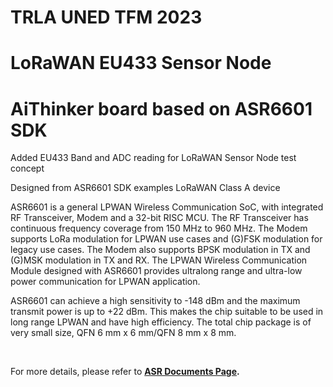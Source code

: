 # TRLA UNED TFM 2023
# LoRaWAN EU433 Sensor Node
# AiThinker board based on ASR6601 SDK 

Added EU433 Band and ADC reading for LoRaWAN Sensor Node test concept

Designed from ASR6601 SDK examples LoRaWAN Class A device


ASR6601 is a general LPWAN Wireless Communication SoC, with integrated RF Transceiver, Modem and a 32-bit RISC MCU. The RF Transceiver has continuous frequency coverage from 150 MHz to 960 MHz. The Modem supports LoRa modulation for LPWAN use cases and (G)FSK modulation for legacy use cases. The Modem also supports BPSK modulation in TX and (G)MSK modulation in TX and RX. The LPWAN Wireless Communication Module designed with ASR6601 provides ultralong range and ultra-low power communication for LPWAN application.

ASR6601 can achieve a high sensitivity to -148 dBm and the maximum transmit power is up to +22 dBm. This makes the chip suitable to be used in long range LPWAN and have high efficiency. The total chip package is of very small size, QFN 6 mm x 6 mm/QFN 8 mm x 8 mm.

&nbsp;

For more details, please refer to **[ASR Documents Page](https://asriot.readthedocs.io/en/latest).**

&nbsp;


